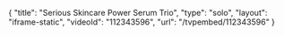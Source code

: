 {
    "title": "Serious Skincare Power Serum Trio",
    "type": "solo",
    "layout": "iframe-static",
    "videoId": "112343596",
    "url": "\/tvpembed\/112343596"
}